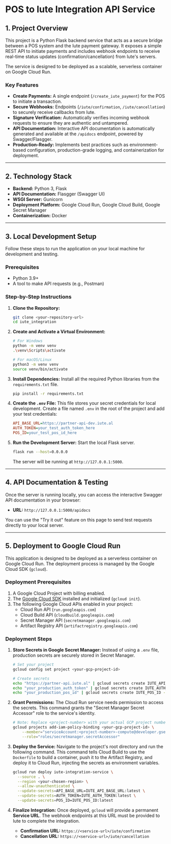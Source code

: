 # POS to Iute Integration API Service

## 1. Project Overview

This project is a Python Flask backend service that acts as a secure bridge between a POS system and the Iute payment gateway. It exposes a simple REST API to initiate payments and includes webhook endpoints to receive real-time status updates (confirmation/cancellation) from Iute's servers.

The service is designed to be deployed as a scalable, serverless container on Google Cloud Run.

### Key Features

*   **Create Payments:** A single endpoint (`/create_iute_payment`) for the POS to initiate a transaction.
*   **Secure Webhooks:** Endpoints (`/iute/confirmation`, `/iute/cancellation`) to securely receive callbacks from Iute.
*   **Signature Verification:** Automatically verifies incoming webhook requests to ensure they are authentic and untampered.
*   **API Documentation:** Interactive API documentation is automatically generated and available at the `/apidocs` endpoint, powered by Swagger/Flasgger.
*   **Production-Ready:** Implements best practices such as environment-based configuration, production-grade logging, and containerization for deployment.

---

## 2. Technology Stack

*   **Backend:** Python 3, Flask
*   **API Documentation:** Flasgger (Swagger UI)
*   **WSGI Server:** Gunicorn
*   **Deployment Platform:** Google Cloud Run, Google Cloud Build, Google Secret Manager
*   **Containerization:** Docker

---

## 3. Local Development Setup

Follow these steps to run the application on your local machine for development and testing.

### Prerequisites

*   Python 3.9+
*   A tool to make API requests (e.g., Postman)

### Step-by-Step Instructions

1.  **Clone the Repository:**
    ```bash
    git clone <your-repository-url>
    cd iute_integration
    ```

2.  **Create and Activate a Virtual Environment:**
    ```bash
    # For Windows
    python -m venv venv
    .\venv\Scripts\activate

    # For macOS/Linux
    python3 -m venv venv
    source venv/bin/activate
    ```

3.  **Install Dependencies:**
    Install all the required Python libraries from the `requirements.txt` file.
    ```bash
    pip install -r requirements.txt
    ```

4.  **Create the `.env` File:**
    This file stores your secret credentials for local development. Create a file named `.env` in the root of the project and add your test credentials:
    ```ini
    API_BASE_URL=https://partner-api-dev.iute.al
    AUTH_TOKEN=your_test_auth_token_here
    POS_ID=your_test_pos_id_here
    ```

5.  **Run the Development Server:**
    Start the local Flask server.
    ```bash
    flask run --host=0.0.0.0
    ```
    The server will be running at `http://127.0.0.1:5000`.

---

## 4. API Documentation & Testing

Once the server is running locally, you can access the interactive Swagger API documentation in your browser:

*   **URL:** `http://127.0.0.1:5000/apidocs`

You can use the "Try it out" feature on this page to send test requests directly to your local server.

---

## 5. Deployment to Google Cloud Run

This application is designed to be deployed as a serverless container on Google Cloud Run. The deployment process is managed by the Google Cloud SDK (`gcloud`).

### Deployment Prerequisites

1.  A Google Cloud Project with billing enabled.
2.  The [Google Cloud SDK](https://cloud.google.com/sdk/docs/install) installed and initialized (`gcloud init`).
3.  The following Google Cloud APIs enabled in your project:
    *   Cloud Run API (`run.googleapis.com`)
    *   Cloud Build API (`cloudbuild.googleapis.com`)
    *   Secret Manager API (`secretmanager.googleapis.com`)
    *   Artifact Registry API (`artifactregistry.googleapis.com`)

### Deployment Steps

1.  **Store Secrets in Google Secret Manager:**
    Instead of using a `.env` file, production secrets are securely stored in Secret Manager.
    ```bash
    # Set your project
    gcloud config set project <your-gcp-project-id>

    # Create secrets
    echo "https://partner-api.iute.al" | gcloud secrets create IUTE_API_BASE_URL --data-file=-
    echo "your_production_auth_token" | gcloud secrets create IUTE_AUTH_TOKEN --data-file=-
    echo "your_production_pos_id" | gcloud secrets create IUTE_POS_ID --data-file=-
    ```

2.  **Grant Permissions:**
    The Cloud Run service needs permission to access the secrets. This command grants the "Secret Manager Secret Accessor" role to the service's identity.
    ```bash
    # Note: Replace <project-number> with your actual GCP project number
    gcloud projects add-iam-policy-binding <your-gcp-project-id> \
        --member="serviceAccount:<project-number>-compute@developer.gserviceaccount.com" \
        --role="roles/secretmanager.secretAccessor"
    ```

3.  **Deploy the Service:**
    Navigate to the project's root directory and run the following command. This command tells Cloud Build to use the `Dockerfile` to build a container, push it to the Artifact Registry, and deploy it to Cloud Run, injecting the secrets as environment variables.
    ```bash
    gcloud run deploy iute-integration-service \
      --source . \
      --region <your-chosen-region> \
      --allow-unauthenticated \
      --update-secrets=API_BASE_URL=IUTE_API_BASE_URL:latest \
      --update-secrets=AUTH_TOKEN=IUTE_AUTH_TOKEN:latest \
      --update-secrets=POS_ID=IUTE_POS_ID:latest
    ```

4.  **Finalize Integration:**
    Once deployed, `gcloud` will provide a permanent **Service URL**. The webhook endpoints at this URL must be provided to Iute to complete the integration.
    *   **Confirmation URL:** `https://<service-url>/iute/confirmation`
    *   **Cancellation URL:** `https://<service-url>/iute/cancellation`
